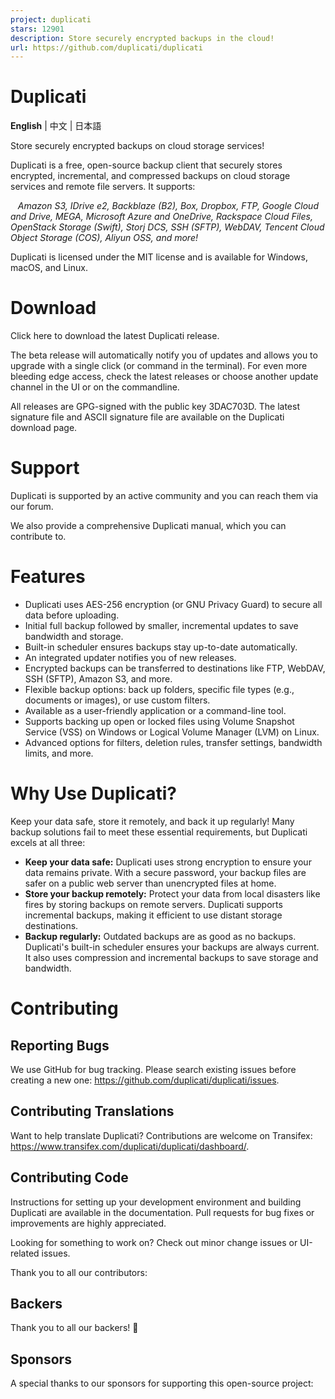 ```yaml
---
project: duplicati
stars: 12901
description: Store securely encrypted backups in the cloud!
url: https://github.com/duplicati/duplicati
---
```


Duplicati
=========

**English** | 中文 | 日本語

Store securely encrypted backups on cloud storage services!

Duplicati is a free, open-source backup client that securely stores encrypted, incremental, and compressed backups on cloud storage services and remote file servers. It supports:

   _Amazon S3, IDrive e2, Backblaze (B2), Box, Dropbox, FTP, Google Cloud and Drive, MEGA, Microsoft Azure and OneDrive, Rackspace Cloud Files, OpenStack Storage (Swift), Storj DCS, SSH (SFTP), WebDAV, Tencent Cloud Object Storage (COS), Aliyun OSS, and more!_

Duplicati is licensed under the MIT license and is available for Windows, macOS, and Linux.

Download
========

Click here to download the latest Duplicati release.

The beta release will automatically notify you of updates and allows you to upgrade with a single click (or command in the terminal). For even more bleeding edge access, check the latest releases or choose another update channel in the UI or on the commandline.

All releases are GPG-signed with the public key 3DAC703D. The latest signature file and ASCII signature file are available on the Duplicati download page.

Support
=======

Duplicati is supported by an active community and you can reach them via our forum.

We also provide a comprehensive Duplicati manual, which you can contribute to.

Features
========

-   Duplicati uses AES-256 encryption (or GNU Privacy Guard) to secure all data before uploading.
-   Initial full backup followed by smaller, incremental updates to save bandwidth and storage.
-   Built-in scheduler ensures backups stay up-to-date automatically.
-   An integrated updater notifies you of new releases.
-   Encrypted backups can be transferred to destinations like FTP, WebDAV, SSH (SFTP), Amazon S3, and more.
-   Flexible backup options: back up folders, specific file types (e.g., documents or images), or use custom filters.
-   Available as a user-friendly application or a command-line tool.
-   Supports backing up open or locked files using Volume Snapshot Service (VSS) on Windows or Logical Volume Manager (LVM) on Linux.
-   Advanced options for filters, deletion rules, transfer settings, bandwidth limits, and more.

Why Use Duplicati?
==================

Keep your data safe, store it remotely, and back it up regularly! Many backup solutions fail to meet these essential requirements, but Duplicati excels at all three:

-   **Keep your data safe:** Duplicati uses strong encryption to ensure your data remains private. With a secure password, your backup files are safer on a public web server than unencrypted files at home.
-   **Store your backup remotely:** Protect your data from local disasters like fires by storing backups on remote servers. Duplicati supports incremental backups, making it efficient to use distant storage destinations.
-   **Backup regularly:** Outdated backups are as good as no backups. Duplicati's built-in scheduler ensures your backups are always current. It also uses compression and incremental backups to save storage and bandwidth.

Contributing
============

Reporting Bugs
--------------

We use GitHub for bug tracking. Please search existing issues before creating a new one: https://github.com/duplicati/duplicati/issues.

Contributing Translations
-------------------------

Want to help translate Duplicati? Contributions are welcome on Transifex: https://www.transifex.com/duplicati/duplicati/dashboard/.

Contributing Code
-----------------

Instructions for setting up your development environment and building Duplicati are available in the documentation. Pull requests for bug fixes or improvements are highly appreciated.

Looking for something to work on? Check out minor change issues or UI-related issues.

Thank you to all our contributors:

Backers
-------

Thank you to all our backers! 🙏

Sponsors
--------

A special thanks to our sponsors for supporting this open-source project:
